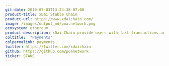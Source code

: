 ```yaml
---
git-date: 2019-07-03T13:24:38-07:00
product-title: xDai Stable Chain
product-url: https://www.xdaichain.com/
image: /images/output_md/poa.network.png
ecosystem: ethereum
product-description: xDai Chain provide users with fast transactions and low gas prices. xDai Stable Chain is Ethereum compatible, so data and assets can be transferred to the Ethereum providing backend safety and  opportunities to scale. [Interview with Igor Barinov, founder of POA Network](/xdai-chain).
coltitle:  "Payments"
colpermalink: payments
twitter: https://twitter.com/xdaichain
github: https://github.com/poanetwork
ticker: STAKE
---
```

